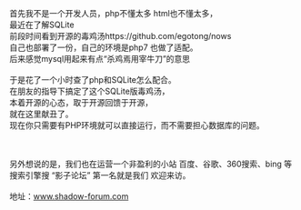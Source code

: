 
首先我不是一个开发人员，php不懂太多 html也不懂太多，<br/>
最近在了解SQLite  <br/>
前段时间看到开源的毒鸡汤https://github.com/egotong/nows <br/>
自己也部署了一份，自己的环境是php7 也做了适配。<br/>
后来感觉mysql用起来有点“杀鸡焉用宰牛刀”的意思<br/>
<br/>
于是花了一个小时查了php和SQLite怎么配合。<br/>
在朋友的指导下搞定了这个SQLite版毒鸡汤，<br/>
本着开源的心态，取于开源回馈于开源，<br/>
就在这里献丑了。
<br/>
现在你只需要有PHP环境就可以直接运行，而不需要担心数据库的问题。

<br/><br/>
另外想说的是，我们也在运营一个非盈利的小站
百度、谷歌、360搜索、bing 等搜索引擎搜 “影子论坛”  第一名就是我们
欢迎来访。
<br/><br/>
地址：www.shadow-forum.com
